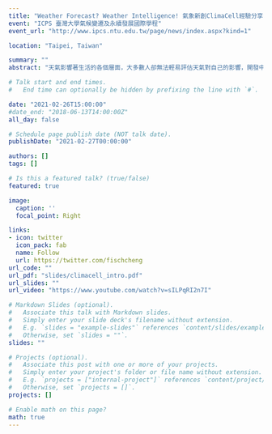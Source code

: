 ```yaml
---
title: "Weather Forecast? Weather Intelligence! 氣象新創ClimaCell經驗分享"
event: "ICPS 臺灣大學氣候變遷及永續發展國際學程"
event_url: "http://www.ipcs.ntu.edu.tw/page/news/index.aspx?kind=1"

location: "Taipei, Taiwan"

summary: ""
abstract: "天氣影響著生活的各個層面，大多數人卻無法輕易評估天氣對自己的影響，開發中農業國家的人們受天氣影響最大，卻很難得到準確的天氣資訊。ClimaCell致力於簡化從預報到決策的過程、彌補天氣資訊的不平等。或許你也好奇，學校之外，大氣研究有什麼其他可能？又會遇到什麼挑戰？"

# Talk start and end times.
#   End time can optionally be hidden by prefixing the line with `#`.

date: "2021-02-26T15:00:00"
#date_end: "2018-06-13T14:00:00Z"
all_day: false

# Schedule page publish date (NOT talk date).
publishDate: "2021-02-27T00:00:00"

authors: []
tags: []

# Is this a featured talk? (true/false)
featured: true

image:
  caption: ''
  focal_point: Right

links:
- icon: twitter
  icon_pack: fab
  name: Follow
  url: https://twitter.com/fischcheng
url_code: ""
url_pdf: "slides/climacell_intro.pdf"
url_slides: ""
url_video: "https://www.youtube.com/watch?v=sILPqRI2n7I"

# Markdown Slides (optional).
#   Associate this talk with Markdown slides.
#   Simply enter your slide deck's filename without extension.
#   E.g. `slides = "example-slides"` references `content/slides/example-slides.md`.
#   Otherwise, set `slides = ""`.
slides: ""

# Projects (optional).
#   Associate this post with one or more of your projects.
#   Simply enter your project's folder or file name without extension.
#   E.g. `projects = ["internal-project"]` references `content/project/deep-learning/index.md`.
#   Otherwise, set `projects = []`.
projects: []

# Enable math on this page?
math: true
---
```

